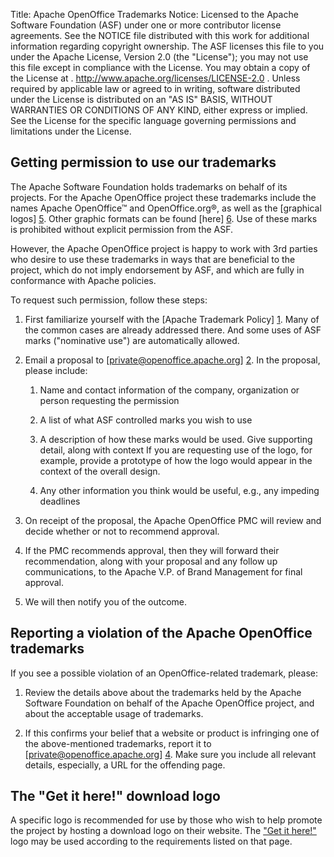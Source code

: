 Title:     Apache OpenOffice Trademarks
Notice:    Licensed to the Apache Software Foundation (ASF) under one
           or more contributor license agreements.  See the NOTICE file
           distributed with this work for additional information
           regarding copyright ownership.  The ASF licenses this file
           to you under the Apache License, Version 2.0 (the
           "License"); you may not use this file except in compliance
           with the License.  You may obtain a copy of the License at
           .
             http://www.apache.org/licenses/LICENSE-2.0
           .
           Unless required by applicable law or agreed to in writing,
           software distributed under the License is distributed on an
           "AS IS" BASIS, WITHOUT WARRANTIES OR CONDITIONS OF ANY
           KIND, either express or implied.  See the License for the
           specific language governing permissions and limitations
           under the License.

## Getting permission to use our trademarks

The Apache Software Foundation holds trademarks on behalf of its
projects. For the Apache OpenOffice project these trademarks include
the names Apache OpenOffice™ and OpenOffice.org®, as well as the
[graphical logos] [5]. Other graphic formats can be found [here] [6].
Use of these marks is prohibited without explicit permission from the
ASF.

However, the Apache OpenOffice project is happy to work with 3rd parties
who desire to use these trademarks in ways that are beneficial
to the project, which do not imply endorsement by ASF, and which are
fully in conformance with Apache policies.

To request such permission, follow these steps:

1. First familiarize yourself with the [Apache Trademark Policy] [1].
Many of the common cases are already addressed there. And some uses
of ASF marks ("nominative use") are automatically allowed.

1. Email a proposal to [private@openoffice.apache.org] [2]. In the
proposal, please include:

    1. Name and contact information of the company, organization or
       person requesting the permission

    1. A list of what ASF controlled marks you wish to use

    1. A description of how these marks would be used. Give supporting
       detail, along with context  If you are requesting use of the
       logo, for example, provide a prototype of how the logo would
       appear in the context of the overall design.

    1. Any other information you think would be useful, e.g., any
       impeding deadlines

1. On receipt of the proposal, the Apache OpenOffice PMC will review
and decide whether or not to recommend approval.

1. If the PMC recommends approval, then they will forward their
recommendation, along with your proposal and any follow up
communications, to the Apache V.P. of Brand Management for final
approval.

1. We will then notify you of the outcome.

## Reporting a violation of the Apache OpenOffice trademarks

If you see a possible violation of an OpenOffice-related trademark,
please:

1. Review the details above about the trademarks held by the Apache
Software Foundation on behalf of the Apache OpenOffice project, and
about the acceptable usage of trademarks.

1. If this confirms your belief that a website or product is
infringing one of the above-mentioned trademarks, report it to
[private@openoffice.apache.org] [4]. Make sure you include all
relevant details, especially, a URL for the offending page.

## The "Get it here!" download logo

A specific logo is recommended for use by those who wish to help
promote the  project by hosting a download logo on their website.
The ["Get it here!"][3] logo may be used according to the
requirements listed on that page.

[1]: https://www.apache.org/foundation/marks/
[2]: mailto:private@openoffice.apache.org?subject=Trademark
[3]: https://openoffice.apache.org/get-it-here.html
[4]: mailto:private@openoffice.apache.org?subject=Possible%20trademark%20infringement
[5]: https://www.openoffice.org/marketing/art/galleries/logos/index.html
[6]: https://www.apache.org/logos/?#openoffice
